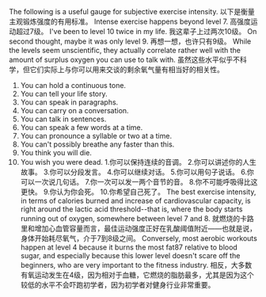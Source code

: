 The  following  is  a  useful  gauge  for  subjective  exercise  intensity. 
以下是衡量主观锻炼强度的有用标准。
Intense exercise  happens  beyond  level  7. 
高强度运动超过7级。
I've  been  to  level  10  twice  in  my  life. 
我这辈子上过两次10级。
On second  thought,  maybe  it was  only  level  9. 
再想一想，也许只有9级。
While  the  levels  seem  unscientific, they  actually  correlate  rather  well  with  the  amount  of  surplus  oxygen  you  can use to talk with. 
虽然这些水平似乎不科学，但它们实际上与你可以用来交谈的剩余氧气量有相当好的相关性。
1.  You can hold a continuous tone.
2.  You can tell your life story.
3.  You can speak in paragraphs.
4.  You can carry on a conversation.
5.  You can talk in sentences.
6.  You can speak a few words at a time.
7.  You can pronounce a syllable or two at a time.
8.  You can't possibly breathe any faster than this.
9.  You think you will die.
10.  You wish you were dead.
1.你可以保持连续的音调。
2.你可以讲述你的人生故事。
3.你可以分段发言。
4.你可以继续对话。
5.你可以用句子说话。
6.你可以一次说几句话。
7.你一次可以发一两个音节的音。
8.你不可能呼吸得比这更快。
9.你认为你会死。
10.你希望自己死了。
The  best  exercise  intensity,  in  terms  of  calories  burned  and  increase  of cardiovascular capacity,  is  right  around  the lactic  acid  threshold--that  is,  where the  body  starts  running  out  of  oxygen,  somewhere  between  level  7  and  8. 
就燃烧的卡路里和增加心血管容量而言，最佳运动强度正好在乳酸阈值附近——也就是说，身体开始耗尽氧气，介于7到8级之间。
Conversely, most aerobic workouts happen at level 4 because it burns the most fat87 relative to blood sugar, and especially because this lower level doesn't scare off the beginners, who are very important to the fitness industry.
相反，大多数有氧运动发生在4级，因为相对于血糖，它燃烧的脂肪最多，尤其是因为这个较低的水平不会吓跑初学者，因为初学者对健身行业非常重要。